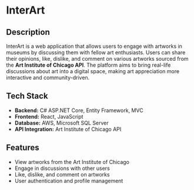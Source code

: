 # InterArt

## Description
InterArt is a web application that allows users to engage with artworks in museums by discussing them with fellow art enthusiasts. Users can share their opinions, like, dislike, and comment on various artworks sourced from the **Art Institute of Chicago API**. The platform aims to bring real-life discussions about art into a digital space, making art appreciation more interactive and community-driven.

## Tech Stack
- **Backend:** C# ASP.NET Core, Entity Framework, MVC  
- **Frontend:** React, JavaScript  
- **Database:** AWS, Microsoft SQL Server  
- **API Integration:** Art Institute of Chicago API  

## Features
- View artworks from the Art Institute of Chicago  
- Engage in discussions with other users  
- Like, dislike, and comment on artworks  
- User authentication and profile management  

